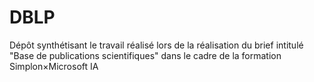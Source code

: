 # DBLP
Dépôt synthétisant le travail réalisé lors de la réalisation du brief intitulé "Base de publications scientifiques" dans le cadre de la formation Simplon×Microsoft IA 
